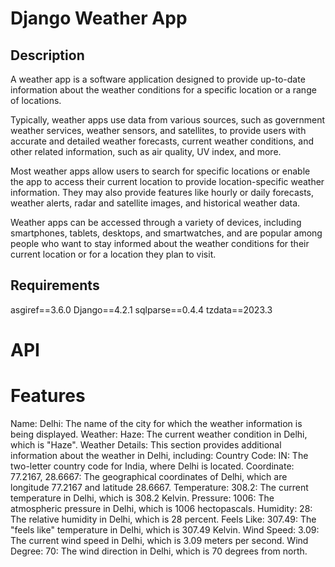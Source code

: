 # Django Weather App

## Description
A weather app is a software application designed to provide up-to-date information about the weather conditions for a specific location or a range of locations.

Typically, weather apps use data from various sources, such as government weather services, weather sensors, and satellites, to provide users with accurate and detailed weather forecasts, current weather conditions, and other related information, such as air quality, UV index, and more.

Most weather apps allow users to search for specific locations or enable the app to access their current location to provide location-specific weather information. They may also provide features like hourly or daily forecasts, weather alerts, radar and satellite images, and historical weather data.

Weather apps can be accessed through a variety of devices, including smartphones, tablets, desktops, and smartwatches, and are popular among people who want to stay informed about the weather conditions for their current location or for a location they plan to visit.
## Requirements

asgiref==3.6.0
Django==4.2.1
sqlparse==0.4.4
tzdata==2023.3



# API 



# Features
Name: Delhi: The name of the city for which the weather information is being displayed.
Weather: Haze: The current weather condition in Delhi, which is "Haze".
Weather Details: This section provides additional information about the weather in Delhi, including:
Country Code: IN: The two-letter country code for India, where Delhi is located.
Coordinate: 77.2167, 28.6667: The geographical coordinates of Delhi, which are longitude 77.2167 and latitude 28.6667.
Temperature: 308.2: The current temperature in Delhi, which is 308.2 Kelvin.
Pressure: 1006: The atmospheric pressure in Delhi, which is 1006 hectopascals.
Humidity: 28: The relative humidity in Delhi, which is 28 percent.
Feels Like: 307.49: The "feels like" temperature in Delhi, which is 307.49 Kelvin.
Wind Speed: 3.09: The current wind speed in Delhi, which is 3.09 meters per second.
Wind Degree: 70: The wind direction in Delhi, which is 70 degrees from north.